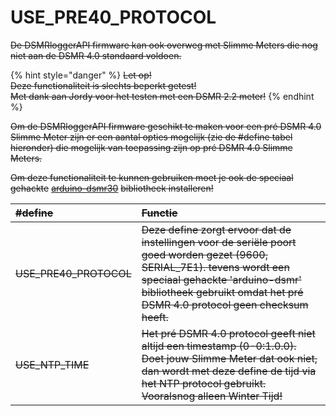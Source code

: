 # USE\_PRE40\_PROTOCOL

~~De DSMRloggerAPI firmware kan ook overweg met Slimme Meters die nog niet aan de DSMR 4.0 standaard voldoen.~~

{% hint style="danger" %}
~~Let op!  
Deze functionaliteit is slechts beperkt getest!  
Met dank aan Jordy voor het testen met een DSMR 2.2 meter!~~
{% endhint %}

~~Om de DSMRloggerAPI firmware geschikt te maken voor een pré DSMR 4.0 Slimme Meter zijn er een aantal opties mogelijk \(zie de \#define tabel hieronder\) die mogelijk van toepassing zijn op pré DSMR 4.0 Slimme Meters.~~

~~Om deze functionaliteit te kunnen gebruiken moet je ook de speciaal gehackte~~ [~~arduino-dsmr30~~](https://github.com/mrWheel/arduino-dsmr30) ~~bibliotheek installeren!~~

| ~~\#define~~ | ~~Functie~~ |
| :--- | :--- |
| ~~USE\_PRE40\_PROTOCOL~~ | ~~Deze define zorgt ervoor dat de instellingen voor de seriële poort goed worden gezet \(9600, SERIAL\_7E1\). tevens wordt een speciaal gehackte 'arduino-dsmr' bibliotheek gebruikt omdat het pré DSMR 4.0 protocol geen checksum heeft.~~ |
| ~~USE\_NTP\_TIME~~ | ~~Het pré DSMR 4.0 protocol geeft niet altijd een timestamp \(0-0:1.0.0\). Doet jouw Slimme Meter dat ook niet, dan wordt met deze define de tijd via het NTP protocol gebruikt. Vooralsnog alleen Winter Tijd!~~ |

